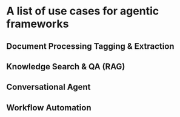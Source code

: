 # A list of use cases for agentic frameworks

## Document Processing Tagging & Extraction

## Knowledge Search & QA (RAG)

## Conversational Agent

## Workflow Automation